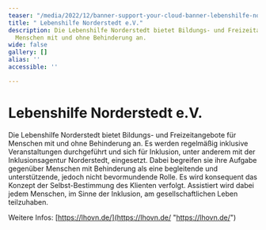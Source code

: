 ```yaml
---
teaser: "/media/2022/12/banner-support-your-cloud-banner-lebenshilfe-norderstedt-1.jpg"
title: " Lebenshilfe Norderstedt e.V."
description: Die Lebenshilfe Norderstedt bietet Bildungs- und Freizeitangebote für
  Menschen mit und ohne Behinderung an.
wide: false
gallery: []
alias: ''
accessible: ''

---
```

# Lebenshilfe Norderstedt e.V.

Die Lebenshilfe Norderstedt bietet Bildungs- und Freizeitangebote für Menschen mit und ohne Behinderung an. Es werden regelmäßig inklusive Veranstaltungen durchgeführt und sich für Inklusion, unter anderem mit der Inklusionsagentur Norderstedt, eingesetzt. Dabei begreifen sie ihre Aufgabe gegenüber Menschen mit Behinderung als eine begleitende und unterstützende, jedoch nicht bevormundende Rolle. Es wird konsequent das Konzept der Selbst-Bestimmung des Klienten verfolgt. Assistiert wird dabei jedem Menschen, im Sinne der Inklusion, am gesellschaftlichen Leben teilzuhaben.

Weitere Infos: [https://lhovn.de/](https://lhovn.de/ "https://lhovn.de/")